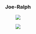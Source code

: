 <p align="center">
  <h3 align="center">Joe-Ralph</h3>
<p align="center">
<p align = "center">
    <img src="https://github-readme-stats.vercel.app/api?username=Joe-Ralph&count_private=true&hide=issues&show_icons=true"/>
</p>
  
<p align = "center">
    <img src="https://github-readme-stats.vercel.app/api/top-langs/?username=Joe-Ralph&hide=c&langs_count=6"/>
</p>
